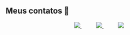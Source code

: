 ## Meus contatos :iphone:

<p align="center">
    <a href="https://github.com/teteusAraujo">
        <img  src="https://img.shields.io/badge/github-%23100000.svg?&style=for-the-badge&logo=github&logoColor=white&link=mailto:https://github.com/teteusAraujo">
    </a>
    &nbsp;&nbsp;&nbsp;&nbsp;&nbsp;&nbsp;&nbsp;&nbsp;&nbsp;
    <a href="mailto:mateusaraujo996@gmail.com">
        <img src="https://img.shields.io/badge/gmail-D14836?&style=for-the-badge&logo=gmail&logoColor=white&link=mailto:florianbaptista7@gmail.com">
    </a>
    &nbsp;&nbsp;&nbsp;&nbsp;&nbsp;&nbsp;&nbsp;&nbsp;&nbsp;
    <a href="https://www.linkedin.com/in/florian-baptista-534ba1255/">
        <img src="https://img.shields.io/badge/linkedin-%230077B5.svg?&style=for-the-badge&logo=linkedin&logoColor=white&link=mailto:https://www.linkedin.com/in/mateusaraujobarros/">
    </a>
</p>
